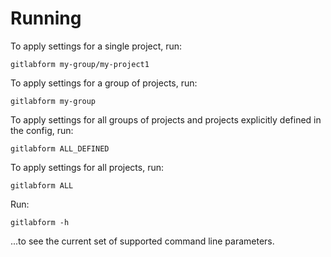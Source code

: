 # Running

To apply settings for a single project, run:

```shell
gitlabform my-group/my-project1
```

To apply settings for a group of projects, run:

```shell
gitlabform my-group
```

To apply settings for all groups of projects and projects explicitly defined in the config, run:

```shell
gitlabform ALL_DEFINED
```

To apply settings for all projects, run:

```shell
gitlabform ALL
```


Run:

```shell
gitlabform -h
```

...to see the current set of supported command line parameters.
